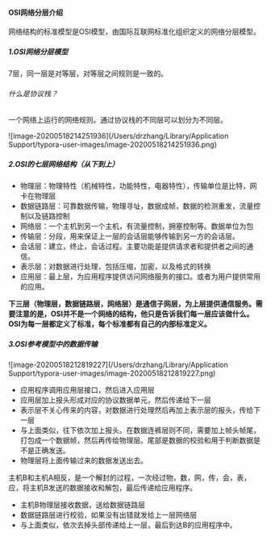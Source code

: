 #### OSI网络分层介绍
网络结构的标准模型是OSI模型，由国际互联网标准化组织定义的网络分层模型。

##### 1.OSI网络分层模型
7层，同一层是对等层，对等层之间规则是一致的。
###### 什么是协议栈？
一个网络上运行的网络规则。通过协议栈的不同层可以划分为不同层。

![image-20200518214251936](/Users/drzhang/Library/Application Support/typora-user-images/image-20200518214251936.png)


##### 2.OSI的七层网络结构（从下到上）
* 物理层：物理特性（机械特性，功能特性，电器特性），传输单位是比特，网卡在物理层
* 数据链路层：可靠数据传输，物理寻址，数据成帧，数据的检测重发，流量控制以及链路控制
* 网络层：一个主机到另一个主机，有流量控制，拥塞控制等。数据单位为包
* 传输层：分段，用来保证上一层的会话层能够传输到另一方的会话层。
* 会话层：建立，终止，会话过程。主要功能是提供请求者和提供者之间的通信。
* 表示层：对数据进行处理，包括压缩，加密，以及格式的转换
* 应用层：最上层，为应用程序提供访问网络服务的接口。或者为用户提供常用的应用。

**下三层（物理层，数据链路层，网络层）是通信子网层，为上层提供通信服务。需要注意的是，OSI并不是一个网络的结构，他只是告诉我们每一层应该做什么。OSI为每一层都定义了标准，每个标准都有自己的内部标准定义。**

##### 3.OSI参考模型中的数据传输

![image-20200518212819227](/Users/drzhang/Library/Application Support/typora-user-images/image-20200518212819227.png)

* 应用程序调用应用层接口，然后进入应用层
* 应用层加上报头形成对应的协议数据单元，然后传递给下一层
* 表示层不关心传来的内容，对数据进行处理然后再加上表示层的报头，传给下一层
* 与上面类似，往下依次加上报头。在数据连裤层则不同，需要加上帧头帧尾，打包成一个数据帧，然后再传给物理层。尾部是数据的校验和用于判断数据是不是正确发送。
* 物理层将上面传输过来的数据发送出去。

主机B和主机A相反，是一个解封的过程，一次经过物，数，网，传，会，表，应，将主机B发送的数据接收和解包，最后传递给应用程序。

* 主机B物理层接收数据，送给数据链路层
* 数据链路层进行校验，如果没有出错就发给上一层网络层
* 与上面类似，依次去掉头部传递给上一层，最后到达B的应用程序中。